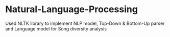 # Natural-Language-Processing
Used NLTK library to implement NLP model, Top-Down &amp; Bottom-Up parser and Language model for Song diversity analysis
